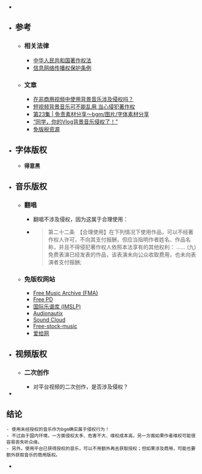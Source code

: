-
- ## 参考
	- ### 相关法律
		- [中华人民共和国著作权法](https://enipc.court.gov.cn/zh-cn/news/view-405.html)
		- [信息网络传播权保护条例](https://www.gov.cn/zhengce/2020-12/27/content_5573516.htm)
	- ### 文章
		- [在非商用视频中使用背景音乐涉及侵权吗？](https://www.zhihu.com/question/391291934)
		- [短视频背景音乐可不能乱用 当心侵犯著作权](https://news.cctv.com/2023/05/12/ARTIdai6UKYjPZAi3t0XdZgh230512.shtml)
		- [第23集 | 免责素材分享～bgm/图片/字体素材分享](https://www.douyin.com/video/7105010605609766159)
		- [“同学，你的Vlog背景音乐侵权了！”](https://zhuanlan.zhihu.com/p/141954622)
		- [免版税资源](https://zhuanlan.zhihu.com/p/178557793)
- ## 字体版权
	- **得意黑**
- ## 音乐版权
	- ### 翻唱
		- 翻唱不涉及侵权，因为这属于合理使用：
		- > 第二十二条　【合理使用】在下列情况下使用作品，可以不经著作权人许可，不向其支付报酬，但应当指明作者姓名、作品名称，并且不得侵犯著作权人依照本法享有的其他权利：
		  ……
		  (九)免费表演已经发表的作品，该表演未向公众收取费用，也未向表演者支付报酬;
	- ### 免版权网站
		- [Free Music Archive (FMA)](https://freemusicarchive.org/home)
		- [Free PD](https://freepd.com/)
		- [国际乐谱库 (IMSLP)](https://imslp.org/)
		- [Audionautix](https://audionautix.com/)
		- [Sound Cloud](https://soundcloud.com/)
		- [Free-stock-music](https://www.free-stock-music.com/)
		- [爱给网](https://www.aigei.com/)
- ## 视频版权
	- ### 二次创作
		- 对平台视频的二次创作，是否涉及侵权？
-
## 结论
	- 使用未经授权的音乐作为bgm确实属于侵权行为！
	- 不过由于国内环境，一方面侵权太多、危害不大、维权成本高，另一方面如果作者维权可能很容易丧失听众缘。
	- 另外，使用平台已获得授权的音乐，可以不用额外再去获取授权；但如果涉及商用，可能也要额外获取音乐的商用版权。
-